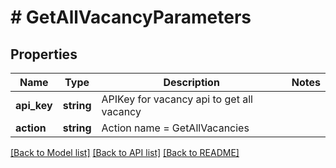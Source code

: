 # # GetAllVacancyParameters

## Properties

Name | Type | Description | Notes
------------ | ------------- | ------------- | -------------
**api_key** | **string** | APIKey for vacancy api to get all vacancy |
**action** | **string** | Action name &#x3D; GetAllVacancies |

[[Back to Model list]](../../README.md#models) [[Back to API list]](../../README.md#endpoints) [[Back to README]](../../README.md)
